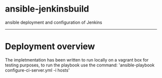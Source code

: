 # ansible-jenkinsbuild
ansible deployment and configuration of Jenkins 

-----------------------------------------------

# Deployment overview 

The impletmentation has been written to run locally on a vagrant box for testing purposes, to run the playbook use the command: 'ansible-playbook configure-ci-server.yml -i hosts' 
